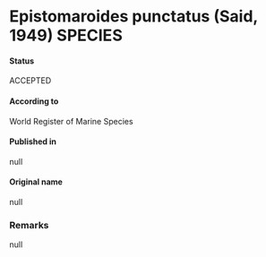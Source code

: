 Epistomaroides punctatus (Said, 1949) SPECIES
=======

#### Status
ACCEPTED

#### According to
World Register of Marine Species

#### Published in
null

#### Original name
null

### Remarks
null